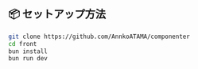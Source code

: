 ## 📦 セットアップ方法

```bash
git clone https://github.com/AnnkoATAMA/componenter
cd front
bun install
bun run dev
```
